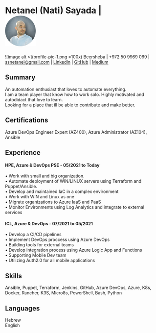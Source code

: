 # Netanel (Nati) Sayada | <div style="text-align: left"><img src="profile-pic-1.png" width="100" /></div>

![image alt >](profile-pic-1.png =100x) Beersheba | +972 50 9969 069 | <ssnetanel@gmail.com> | [LinkedIn](https://www.linkedin.com/in/netanel-sayada-42157227/) | [GitHub](https://github.com/NatiSayada) | [Medium](https://medium.com/@ssnetanel)

## Summary

An automation enthusiast that loves to automate everything.\
I am a team player that know how to work solo. Highly motivated and autodidact that love to learn.\
Looking for a place that ill be able to contribute and make better.

## Certifications

Azure DevOps Engineer Expert (AZ400), Azure Administrator (AZ104), Ansible

## Experience

#### HPE, Azure & DevOps PSE - 05/2021 to Today
•	Work with small and big organization.\
•	Automate deployment of WIN/LINUX servers using Terraform and Puppet/Ansible.\
•	Develop and maintained IaC in a complex environment\
•	Work with WIN and Linux as one\
•	Migrate organizations to Azure IaaS and PaaS\
•	Monitor Environments using Log Analytics and integrate to external services

#### ICL, Azure & DevOps - 07/2021 to 05/2021
•	Develop a CI/CD pipelines\
•	Implement DevOps proccess using Azure DevOps\
•	Building tools for external teams\
•	Develop integration process using Azure Logic App and Functions\
•	Supporting Mobile Dev team\
•	Utilizing Auth2.0 for all mobile applications

## Skills

Ansible, Puppet, Terraform, Jenkins, GitHub, Azure DevOps, Azure, K8s, Docker, Rancher, K3S, Micro8s, PowerShell, Bash, Python 

## Languages

Hebrew\
English
